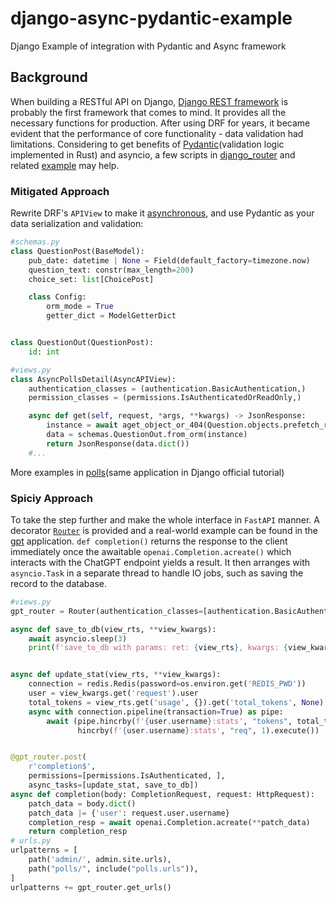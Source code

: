 # django-async-pydantic-example
Django Example of integration with Pydantic and Async framework

## Background
When building a RESTful API on Django, [Django REST framework](https://www.django-rest-framework.org/) is probably the first framework that comes to mind. It provides all the necessary functions for production. After using DRF for years, it became evident that the performance of core functionality - data validation had limitations. Considering to get benefits of [Pydantic](https://docs.pydantic.dev/latest/)(validation logic implemented in Rust) and asyncio, a few scripts in [django_router]() and related [example]() may help.

### Mitigated Approach
Rewrite DRF's `APIView` to make it [asynchronous](https://github.com/DrChai/django-async-pydantic-example/blob/main/django_router/views.py#L13), and use Pydantic as your data serialization and validation:
```python
#schemas.py
class QuestionPost(BaseModel):
    pub_date: datetime | None = Field(default_factory=timezone.now)
    question_text: constr(max_length=200)
    choice_set: list[ChoicePost]

    class Config:
        orm_mode = True
        getter_dict = ModelGetterDict


class QuestionOut(QuestionPost):
    id: int

#views.py
class AsyncPollsDetail(AsyncAPIView):
    authentication_classes = (authentication.BasicAuthentication,)
    permission_classes = (permissions.IsAuthenticatedOrReadOnly,)

    async def get(self, request, *args, **kwargs) -> JsonResponse:
        instance = await aget_object_or_404(Question.objects.prefetch_related('choice_set',), pk=kwargs['pk'])
        data = schemas.QuestionOut.from_orm(instance)
        return JsonResponse(data.dict())
    #...
```
More examples in [polls](https://github.com/DrChai/django-async-pydantic-example/blob/main/example/polls/views.py)(same application in Django official tutorial) 
### Spiciy Approach
To take the step further and make the whole interface in `FastAPI` manner. A decorator [`Router`](https://github.com/DrChai/django-async-pydantic-example/blob/main/django_router/routing.py#L286) is provided and a real-world example can be found in the [gpt](https://github.com/DrChai/django-async-pydantic-example/blob/main/example/gpt/views.py) application. `def completion()` returns the response to the client immediately once the awaitable `openai.Completion.acreate()` which interacts with the ChatGPT endpoint yields a result. It then arranges with `asyncio.Task` in a separate thread to handle IO jobs, such as saving the record to the database. 
```python
#views.py
gpt_router = Router(authentication_classes=[authentication.BasicAuthentication, ])

async def save_to_db(view_rts, **view_kwargs):
    await asyncio.sleep(3)
    print(f'save_to_db with params: ret: {view_rts}, kwargs: {view_kwargs}')


async def update_stat(view_rts, **view_kwargs):
    connection = redis.Redis(password=os.environ.get('REDIS_PWD'))
    user = view_kwargs.get('request').user
    total_tokens = view_rts.get('usage', {}).get('total_tokens', None)
    async with connection.pipeline(transaction=True) as pipe:
        await (pipe.hincrby(f'{user.username}:stats', "tokens", total_tokens).
               hincrby(f'{user.username}:stats', "req", 1).execute())


@gpt_router.post(
    r'completion$',
    permissions=[permissions.IsAuthenticated, ],
    async_tasks=[update_stat, save_to_db])
async def completion(body: CompletionRequest, request: HttpRequest):
    patch_data = body.dict()
    patch_data |= {'user': request.user.username}
    completion_resp = await openai.Completion.acreate(**patch_data)
    return completion_resp
# urls.py
urlpatterns = [
    path('admin/', admin.site.urls),
    path("polls/", include("polls.urls")),
]
urlpatterns += gpt_router.get_urls()
```